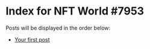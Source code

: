 # Index for NFT World #7953
Posts will be displayed in the order below:

- [Your first post](./001-first.md)

